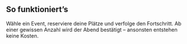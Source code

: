 ## So funktioniert’s

Wähle ein Event, reserviere deine Plätze und verfolge den Fortschritt. Ab einer gewissen Anzahl wird der Abend bestätigt – ansonsten entstehen keine Kosten.

